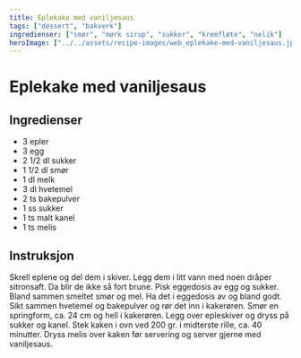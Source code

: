 ```yaml
---
title: Eplekake med vaniljesaus
tags: ["dessert", "bakverk"]
ingredienser: ["smør", "mørk sirup", "sukker", "kremfløte", "nelik"]
heroImage: ["../../assets/recipe-images/web_eplekake-med-vaniljesaus.jpg"]
---
```


# Eplekake med vaniljesaus

## Ingredienser

- 3 epler
- 3 egg
- 2 1/2 dl sukker
- 1 1/2 dl smør
- 1 dl melk
- 3 dl hvetemel
- 2 ts bakepulver
- 1 ss sukker
- 1 ts malt kanel
- 1 ts melis

## Instruksjon

Skrell eplene og del dem i skiver. Legg dem i litt vann med noen dråper sitronsaft. Da blir de ikke så fort brune. Pisk eggedosis av egg og sukker. Bland sammen smeltet smør og mel. Ha det i eggedosis av og bland godt. Sikt sammen hvetemel og bakepulver og rør det inn i kakerøren. Smør en springform, ca. 24 cm og hell i kakerøren. Legg over epleskiver og dryss på sukker og kanel. Stek kaken i ovn ved 200 gr. i midterste rille, ca. 40 minutter. Dryss melis over kaken før servering og server gjerne med vaniljesaus.
